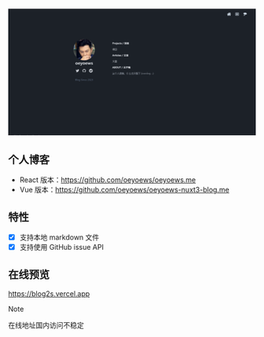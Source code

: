![banner](./assets/img/01.png)

## 个人博客

* React 版本：https://github.com/oeyoews/oeyoews.me
* Vue 版本：https://github.com/oeyoews/oeyoews-nuxt3-blog.me

## 特性

* [x] 支持本地 markdown 文件
* [x] 支持使用 GitHub issue API
<!-- * [x] 支持 json 数据源 -->

## 在线预览

https://blog2s.vercel.app

> [!NOTE]
> 在线地址国内访问不稳定

<!-- ## 问题

* layout, route 不支持热加载
* use chinese title
* 使用 nuxtpage 共享页面

## Links

* https://www.youtube.com/watch?v=wW1gePu3Wl8


## TODO

* 中文路由
* toc
* 嵌套路由
* 传参
* xxx.post
* use degit to get content
* usehead xx  | xxx
* blog sort use script instead of html to organize
* issue comment body
* html 生成的 `<!--[->` how to remove
-->